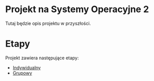 # Projekt na Systemy Operacyjne 2
Tutaj będzie opis projektu w przyszłości.

# Etapy
Projekt zawiera następujące etapy:
- [Indywidualny](indywidualny)
- [Grupowy](grupowy)
